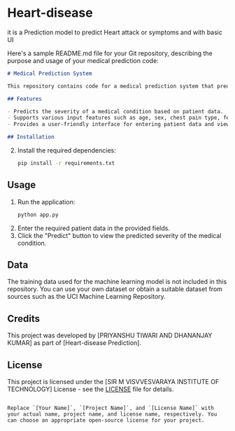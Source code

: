 # Heart-disease
it is a Prediction model to predict Heart attack or symptoms and with basic UI 

Here's a sample README.md file for your Git repository, describing the purpose and usage of your medical prediction code:

```markdown
# Medical Prediction System

This repository contains code for a medical prediction system that predicts the severity of a medical condition based on patient data. The system is built using machine learning techniques and is intended to assist healthcare professionals in making informed decisions.

## Features

- Predicts the severity of a medical condition based on patient data.
- Supports various input features such as age, sex, chest pain type, fever, cough, shortness of breath, chest pain, and fatigue.
- Provides a user-friendly interface for entering patient data and viewing predictions.

## Installation

   ```
2. Install the required dependencies:
   ```bash
   pip install -r requirements.txt
   ```

## Usage

1. Run the application:
   ```bash
   python app.py
   ```
2. Enter the required patient data in the provided fields.
3. Click the "Predict" button to view the predicted severity of the medical condition.

## Data

The training data used for the machine learning model is not included in this repository. You can use your own dataset or obtain a suitable dataset from sources such as the UCI Machine Learning Repository.

## Credits

This project was developed by [PRIYANSHU TIWARI AND DHANANJAY KUMAR] as part of [Heart-disease Prediction].

## License

This project is licensed under the [SIR M VISVVESVARAYA INSTITUTE OF TECHNOLOGY] License - see the [LICENSE](LICENSE) file for details.

```

Replace `[Your Name]`, `[Project Name]`, and `[License Name]` with your actual name, project name, and license name, respectively. You can choose an appropriate open-source license for your project.
